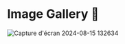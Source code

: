  # Image Gallery 🤩

 
![Capture d'écran 2024-08-15 132634](https://github.com/user-attachments/assets/b535b81c-4d3d-4817-af7d-506860153f30)

 
 
